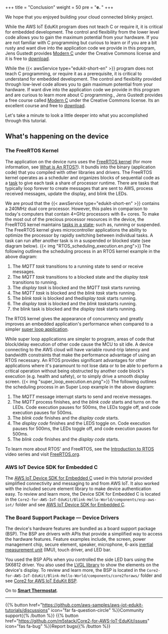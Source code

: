 +++
title = "Conclusion"
weight = 50
pre = "<b>e. </b>"
+++

We hope that you enjoyed building your cloud connected blinky project. 

While the AWS IoT EduKit program does not teach C or require it, it is critical for embedded development. The control and flexibility from the lower level code allows you to gain the maximum potential from your hardware. If you are not familiar with C programming but curious to learn or if you are a bit rusty and want dive into the application code we provide in this program, Jens Gustedt provides [Modern C](https://gustedt.gitlabpages.inria.fr/modern-c/) under the Creative Commons license and it is free to [download](https://gustedt.gitlabpages.inria.fr/modern-c/#orge4fc44a). 

While the {{< awsService type="edukit-short-en" >}} program does not teach C programming, or require it as a prerequisite, it is critical to understand for embedded development. The control and flexibility provided through low-level code allows you to gain maximum potential from your hardware. If want dive into the application code we provide in this program and are curious to learn more about C programming., Jens Gustedt provides a free course called [Modern C](https://gustedt.gitlabpages.inria.fr/modern-c/) under the Creative Commons license. Its an excellent course and free to [download](https://hal.inria.fr/hal-02383654/document). 

Let's take a minute to look a little deeper into what you accomplished through this tutorial.

## What's happening on the device
### The FreeRTOS Kernel
The application on the device runs uses the [FreeRTOS kernel](https://www.freertos.org/) (for more information, see [What is An RTOS?](https://www.freertos.org/about-RTOS.html)). It bundls into the binary (application code) that you compiled with other libraries and drivers. The FreeRTOS kernel operates as a scheduler and organizes blocks of sequential code as a [task](https://www.freertos.org/taskandcr.html) to give each task a share of processor runtime. There are tasks that typically loop forever to create messages that are sent to AWS, process received messages, update the display, and blink the LEDs. 

We are proud that the {{< awsService type="edukit-short-en" >}} contains a 240MHz dual core processor. However, this pales in comparison to today's computers that contain 4+GHz processors with 8+ cores. To make the most out of the precious processor resources in the device, the FreeRTOS kernel maintains [tasks in a state](https://www.freertos.org/RTOS-task-states.html); such as, running or suspended. The FreeRTOS kernel gives microcontroller applications the ability to optimize the processor by rapidly switching between individual tasks. A task can run after another task is in a suspended or blocked state (see diagram below). 
{{< img "RTOS_scheduling_execution.en.png">}}
The following outlines the scheduling process in an RTOS kernel example in the above diagram: 
1. The *MQTT task* transitions to a running state to send or receive messages.
1. The *MQTT task* transitions to a blocked state and the *display task* transitions to running. 
1. The *display task* is blocked and the *MQTT task* starts running.
1. The *MQTT task* is blocked and the *blink task* starts running. 
1. The *blink task* is blocked and the*display task* starts running.
1. The *display task* is blocked and the *blink task*starts running.
1. the blink task is blocked and the *display task* starts running. 

The RTOS kernel gives the appearance of concurrency and greatly improves an embedded application's performance when compared to a simpler [super loop application](https://en.wikibooks.org/wiki/Embedded_Systems/Super_Loop_Architecture). 

While super loop applications are simpler to program, areas of code that block/delay execution of other code cause the MCU to sit idle. A device connecting to the AWS cloud will have variable round-trip latency and bandwidth constraints that make the performance advantage of using an RTOS necessary. An RTOS provides significant advantages for other applications where it's paramount to not lose data or to be able to perform a critical operation without being obstructed by another code block's execution (e.g. health and safety), or to simply drive a smooth display screen.
{{< img "super_loop_execution.en.png">}}
The following outlines the scheduling process in an Super Loop example in the above diagram: 
1. The *MQTT* message interrupt starts to send and receive messages.
1. The *MQTT* process finishes, and the *blink code* starts and turns on the LEDs. Code execution pauses for 500ms, the LEDs toggle off, and code execution pauses for 500ms.
1. The *blink code* finishes and the *display code* starts. 
1. The *display code* finishes and the LEDS toggle on. Code execution pauses for 500ms, the LEDs toggle off, and code execution pauses for 500ms.
1. The *blink code* finishes and the *display code* starts. 


To learn more about RTOS' and FreeRTOS, see the [Introduction to RTOS](https://www.youtube.com/watch?v=F321087yYy4) video series and visit [FreeRTOS.org](https://www.freertos.org/RTOS.html).

### AWS IoT Device SDK for Embedded C
The [AWS IoT Device SDK for Embedded C](https://github.com/espressif/aws-iot-device-sdk-embedded-C/tree/61f25f34712b1513bf1cb94771620e9b2b001970) used in this tutorial provided simplified connectivity and messaging to and from AWS IoT. It also worked with the included secure element library to make device authentication easy. To review and learn more, the Device SDK for Embedded C is located in the `Core2-for-AWS-IoT-EduKit/Blink-Hello-World/components/esp-aws-iot/` folder and see [AWS IoT Device SDK for Embedded C](https://docs.aws.amazon.com/freertos/latest/userguide/c-sdk.html).

### The Board Support Package — Device Drivers
The device's hardware features are bundled as a board support package (BSP). The BSP are drivers with APIs that provide a simplified way to access the hardware features. Feature examples include, the screen, power management chip, secure element, speaker, microphone, 6-axis [inertial measurement unit](https://en.wikipedia.org/wiki/Inertial_measurement_unit) (IMU), touch driver, and LED bar. 

You used the BSP APIs when you controlled the side LED bars using the SK6812 driver. You also used the [LVGL library](https://docs.lvgl.io/v7/en/html/) to show the elements on the device's display. To review and learn more, the BSP is located in the `Core2-for-AWS-IoT-EduKit/Blink-Hello-World/components/core2foraws/` folder and see [Core2 for AWS IoT EduKit BSP](http://localhost:1313/en/api-reference/). 

On to [**Smart Thermostat**](/en/smart-thermostat.html).

---
{{% button href="https://github.com/aws-samples/aws-iot-edukit-tutorials/discussions" icon="far fa-question-circle" %}}Community support{{% /button %}} {{% button href="https://github.com/m5stack/Core2-for-AWS-IoT-EduKit/issues" icon="fas fa-bug" %}}Report bugs{{% /button %}}